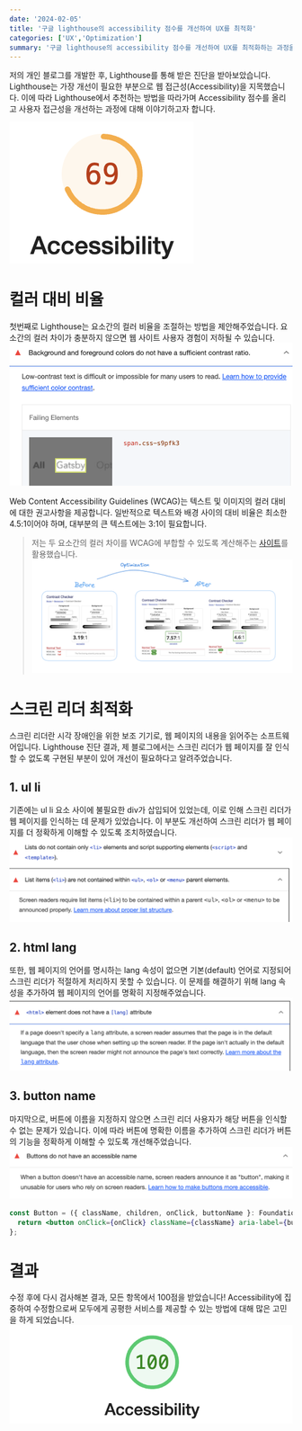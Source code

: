 ```yaml
---
date: '2024-02-05'
title: '구글 lighthouse의 accessibility 점수를 개선하여 UX를 최적화'
categories: ['UX','Optimization']
summary: '구글 lighthouse의 accessibility 점수를 개선하여 UX를 최적화하는 과정을 기록하였습니다.'
---
```


저의 개인 블로그를 개발한 후, Lighthouse를 통해 받은 진단을 받아보았습니다. Lighthouse는 가장 개선이 필요한 부분으로 웹 접근성(Accessibility)을 지목했습니다. 이에 따라 Lighthouse에서 추천하는 방법을 따라가며 Accessibility 점수를 올리고 사용자 접근성을 개선하는 과정에 대해 이야기하고자 합니다.

![accessibility-before](./assets/accessibility-before.png)

# 컬러 대비 비율
첫번째로 Lighthouse는 요소간의 컬러 비율을 조절하는 방법을 제안해주었습니다. 요소간의 컬러 차이가 충분하지 않으면 웹 사이트 사용자 경험이 저하될 수 있습니다. 
![color-contrast-before](./assets/color-contrast-before.png)

Web Content Accessibility Guidelines (WCAG)는 텍스트 및 이미지의 컬러 대비에 대한 권고사항을 제공합니다. 일반적으로 텍스트와 배경 사이의 대비 비율은 최소한 4.5:1이어야 하며, 대부분의 큰 텍스트에는 3:1이 필요합니다.

> 저는 두 요소간의 컬러 차이를 WCAG에 부합할 수 있도록 계산해주는  [사이트](https://webaim.org/resources/contrastchecker/)를 활용했습니다.
![color-contrast-check](./assets/color-contrast-check.png)


# 스크린 리더 최적화
스크린 리더란 시각 장애인을 위한 보조 기기로, 웹 페이지의 내용을 읽어주는 소프트웨어입니다. Lighthouse 진단 결과, 제 블로그에서는 스크린 리더가 웹 페이지를 잘 인식할 수 없도록 구현된 부분이 있어 개선이 필요하다고 알려주었습니다.

## 1. ul li
기존에는 ul li 요소 사이에 불필요한 div가 삽입되어 있었는데, 이로 인해 스크린 리더가 웹 페이지를 인식하는 데 문제가 있었습니다. 이 부분도 개선하여 스크린 리더가 웹 페이지를 더 정확하게 이해할 수 있도록 조치하였습니다.
![li-issue](./assets/li-issue.png)

## 2. html lang
또한, 웹 페이지의 언어를 명시하는 lang 속성이 없으면 기본(default) 언어로 지정되어 스크린 리더가 적절하게 처리하지 못할 수 있습니다. 이 문제를 해결하기 위해 lang 속성을 추가하여 웹 페이지의 언어를 명확히 지정해주었습니다.
![html-lang-issue](./assets/html-lang-issue.png)

## 3. button name
마지막으로, 버튼에 이름을 지정하지 않으면 스크린 리더 사용자가 해당 버튼을 인식할 수 없는 문제가 있습니다. 이에 따라 버튼에 명확한 이름을 추가하여 스크린 리더가 버튼의 기능을 정확하게 이해할 수 있도록 개선해주었습니다.
![button-name-before](./assets/button-name-before.png)

```jsx
const Button = ({ className, children, onClick, buttonName }: FoundationProps & ButtonProps) => {
  return <button onClick={onClick} className={className} aria-label={buttonName}>{children}</button>;
};
```

# 결과

수정 후에 다시 검사해본 결과, 모든 항목에서 100점을 받았습니다! Accessibility에 집중하여 수정함으로써 모두에게 공평한 서비스를 제공할 수 있는 방법에 대해 많은 고민을 하게 되었습니다.
![accessibility-after-3](./assets/accessibility-after-3.png)